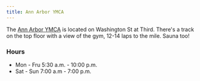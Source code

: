 ```yaml
---
title: Ann Arbor YMCA
---
```

The [Ann Arbor YMCA] is located on Washington St at Third. There's a
track on the top floor with a view of the gym, 12-14 laps
to the mile. Sauna too!

[Ann Arbor YMCA]:https://www.annarborymca.org/

### Hours

* Mon - Fru 5:30 a.m. - 10:00 p.m.
* Sat - Sun 7:00 a.m - 7:00 p.m.
